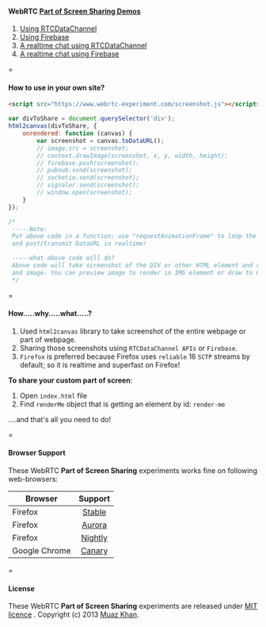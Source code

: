 #### WebRTC [Part of Screen Sharing Demos](https://www.webrtc-experiment.com/#part-of-screen-sharing)

1. [Using RTCDataChannel](https://www.webrtc-experiment.com/part-of-screen-sharing/webrtc-data-channel/)
2. [Using Firebase](https://www.webrtc-experiment.com/part-of-screen-sharing/)
3. [A realtime chat using RTCDataChannel](https://googledrive.com/host/0B6GWd_dUUTT8RzVSRVU2MlIxcm8/realtime-chat/)
4. [A realtime chat using Firebase](https://googledrive.com/host/0B6GWd_dUUTT8RzVSRVU2MlIxcm8/realtime-chat/No-WebRTC-Chat.html)

=

#### How to use in your own site?

```html
<script src="https://www.webrtc-experiment.com/screenshot.js"></script>
```

```javascript
var divToShare = document.querySelector('div');
html2canvas(divToShare, {
    onrendered: function (canvas) {
        var screenshot = canvas.toDataURL();
        // image.src = screenshot;
        // context.drawImage(screenshot, x, y, width, height);
        // firebase.push(screenshot);
        // pubnub.send(screenshot);
        // socketio.send(screenshot);
        // signaler.send(screenshot);
        // window.open(screenshot);
    }
});

/*
 -----Note:
 Put above code in a function; use "requestAnimationFrame" to loop the function
 and post/transmit DataURL in realtime!

 -----what above code will do?
 Above code will take screenshot of the DIV or other HTML element and return you
 and image. You can preview image to render in IMG element or draw to Canvas2D.
 */
```

=

#### How.....why.....what.....?

1. Used `html2canvas` library to take screenshot of the entire webpage or part of webpage.
2. Sharing those screenshots using `RTCDataChannel APIs` or `Firebase`.
3. `Firefox` is preferred because Firefox uses `reliable` 16 `SCTP` streams by default; so it is realtime and superfast on Firefox!

**To share your custom part of screen**:

1. Open `index.html` file
2. Find `renderMe` object that is getting an element by id: `render-me`

....and that's all you need to do!

=

#### Browser Support

These WebRTC **Part of Screen Sharing** experiments works fine on following web-browsers:

| Browser        | Support           |
| ------------- |:-------------:|
| Firefox | [Stable](http://www.mozilla.org/en-US/firefox/new/) |
| Firefox | [Aurora](http://www.mozilla.org/en-US/firefox/aurora/) |
| Firefox | [Nightly](http://nightly.mozilla.org/) |
| Google Chrome | [Canary](https://www.google.com/intl/en/chrome/browser/canary.html) |

=

#### License

These WebRTC **Part of Screen Sharing** experiments are released under [MIT licence](https://www.webrtc-experiment.com/licence/) . Copyright (c) 2013 [Muaz Khan](https://plus.google.com/100325991024054712503).
